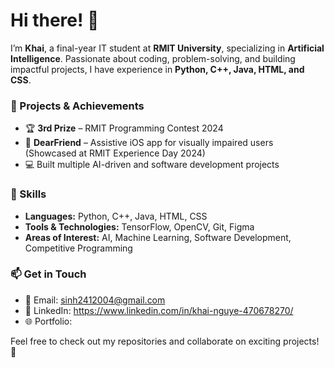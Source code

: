 # Hi there! 👋  

I’m **Khai**, a final-year IT student at **RMIT University**, specializing in **Artificial Intelligence**. Passionate about coding, problem-solving, and building impactful projects, I have experience in **Python, C++, Java, HTML, and CSS**.  

### 🚀 Projects & Achievements  
- 🏆 **3rd Prize** – RMIT Programming Contest 2024  
- 📱 **DearFriend** – Assistive iOS app for visually impaired users (Showcased at RMIT Experience Day 2024)  
- 💻 Built multiple AI-driven and software development projects  

### 🔧 Skills  
- **Languages:** Python, C++, Java, HTML, CSS  
- **Tools & Technologies:** TensorFlow, OpenCV, Git, Figma  
- **Areas of Interest:** AI, Machine Learning, Software Development, Competitive Programming  

### 📫 Get in Touch  
- 📧 Email: sinh2412004@gmail.com
- 🔗 LinkedIn: https://www.linkedin.com/in/khai-nguye-470678270/
- 🌐 Portfolio: 

Feel free to check out my repositories and collaborate on exciting projects! 🚀  

